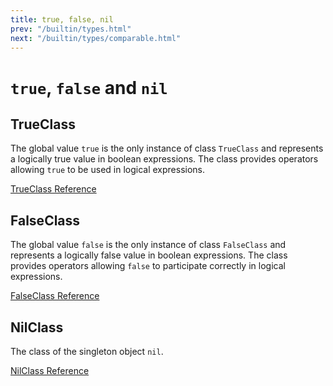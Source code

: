```yaml
---
title: true, false, nil
prev: "/builtin/types.html"
next: "/builtin/types/comparable.html"
---
```


# `true`, `false` and `nil`



## TrueClass

The global value `true` is the only instance of class `TrueClass` and
represents a logically true value in boolean expressions. The class
provides operators allowing `true` to be used in logical expressions.

<a href='http://ruby-doc.org/core-2.5.0/TrueClass.html' class='ruby-doc
remote reference' target='_blank'>TrueClass Reference</a>



## FalseClass

The global value `false` is the only instance of class `FalseClass` and
represents a logically false value in boolean expressions. The class
provides operators allowing `false` to participate correctly in logical
expressions.

<a href='http://ruby-doc.org/core-2.5.0/FalseClass.html' class='ruby-doc
remote reference' target='_blank'>FalseClass Reference</a>



## NilClass

The class of the singleton object `nil`.

<a href='http://ruby-doc.org/core-2.5.0/NilClass.html' class='ruby-doc
remote reference' target='_blank'>NilClass Reference</a>

